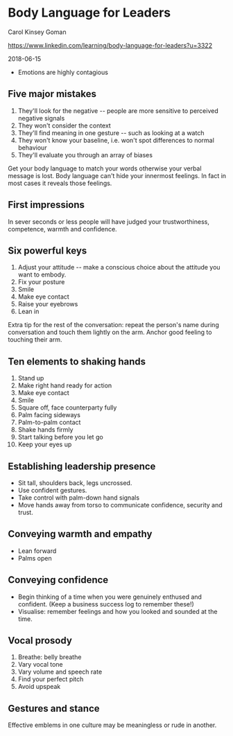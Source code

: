 # Body Language for Leaders

Carol Kinsey Goman

https://www.linkedin.com/learning/body-language-for-leaders?u=3322

2018-06-15

* Emotions are highly contagious

## Five major mistakes

1. They'll look for the negative -- people are more sensitive to perceived
negative signals
2. They won't consider the context
3. They'll find meaning in one gesture -- such as looking at a watch
4. They won't know your baseline, i.e. won't spot differences to normal
behaviour
5. They'll evaluate you through an array of biases

Get your body language to match your words otherwise your verbal message is
lost.  Body language can't hide your innermost feelings.  In fact in most
cases it reveals those feelings.

## First impressions

In sever seconds or less people will have judged your trustworthiness,
competence, warmth and confidence.

## Six powerful keys

1. Adjust your attitude -- make a conscious choice about the attitude you
want to embody.
2. Fix your posture
3. Smile
4. Make eye contact
5. Raise your eyebrows
6. Lean in

Extra tip for the rest of the conversation: repeat the person's name during
conversation and touch them lightly on the arm.  Anchor good feeling to
touching their arm.

## Ten elements to shaking hands

1. Stand up
2. Make right hand ready for action
3. Make eye contact
4. Smile
5. Square off, face counterparty fully
6. Palm facing sideways
7. Palm-to-palm contact
8. Shake hands firmly
9. Start talking before you let go
10. Keep your eyes up

## Establishing leadership presence

* Sit tall, shoulders back, legs uncrossed.
* Use confident gestures.
* Take control with palm-down hand signals
* Move hands away from torso to communicate confidence, security and trust.

## Conveying warmth and empathy

* Lean forward
* Palms open

## Conveying confidence

* Begin thinking of a time when you were genuinely enthused and confident.
(Keep a business success log to remember these!)
* Visualise: remember feelings and how you looked and sounded at the time.

## Vocal prosody

1. Breathe: belly breathe
2. Vary vocal tone
3. Vary volume and speech rate
4. Find your perfect pitch
5. Avoid upspeak

## Gestures and stance

Effective emblems in one culture may be meaningless or rude in another.
